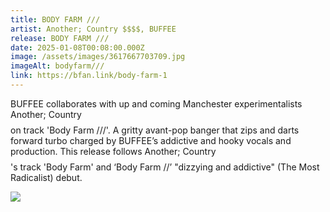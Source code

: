 ```yaml
---
title: BODY FARM ///
artist: Another; Country $$$$, BUFFEE
release: BODY FARM ///
date: 2025-01-08T00:08:00.000Z
image: /assets/images/3617667703709.jpg
imageAlt: bodyfarm///
link: https://bfan.link/body-farm-1
---
```

BUFFEE collaborates with up and coming Manchester experimentalists Another; Country $$$$ on track 'Body Farm ///'. A gritty avant-pop banger that zips and darts forward turbo charged by BUFFEE’s addictive and hooky vocals and production. This release follows Another; Country $$$$'s track 'Body Farm' and ‘Body Farm //’ "dizzying and addictive" (The Most Radicalist) debut.

![](/assets/images/img_0848.jpg)
